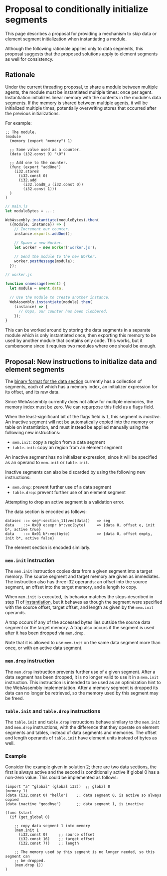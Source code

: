 # Proposal to conditionally initialize segments

This page describes a proposal for providing a mechanism to skip data or
element segment initialization when instantiating a module.

Although the following rationale applies only to data segments, this proposal
suggests that the proposed solutions apply to element segments as well for
consistency.

## Rationale

Under the current threading proposal, to share a module between multiple
agents, the module must be instantiated multiple times: once per agent.
Instantiation initializes linear memory with the contents in the module's data
segments. If the memory is shared between multiple agents, it will be
initialized multiple times, potentially overwriting stores that occurred after
the previous initializations.

For example:

```webassembly
;; The module.
(module
  (memory (export "memory") 1)

  ;; Some value used as a counter.
  (data (i32.const 0) "\0")

  ;; Add one to the counter.
  (func (export "addOne")
    (i32.store8
      (i32.const 0)
      (i32.add
        (i32.load8_u (i32.const 0))
        (i32.const 1)))
  )
)
```

```javascript
// main.js
let moduleBytes = ...;

WebAssembly.instantiate(moduleBytes).then(
  ({module, instance}) => {
    // Increment our counter.
    instance.exports.addOne();

    // Spawn a new Worker.
    let worker = new Worker('worker.js');

    // Send the module to the new Worker.
    worker.postMessage(module);
  });

// worker.js

function onmessage(event) {
  let module = event.data;

  // Use the module to create another instance.
  WebAssembly.instantiate(module).then(
    (instance) => {
      // Oops, our counter has been clobbered.
    });
}

```

This can be worked around by storing the data segments in a separate module
which is only instantiated once, then exporting this memory to be used by
another module that contains only code. This works, but it cumbersome since it
requires two modules where one should be enough.

## Proposal: New instructions to initialize data and element segments

The [binary format for the data section](https://webassembly.github.io/spec/binary/modules.html#data-section)
currently has a collection of segments, each of which has a memory index, an
initializer expression for its offset, and its raw data.

Since WebAssembly currently does not allow for multiple memories, the memory
index must be zero. We can repurpose this field as a flags field.

When the least-significant bit of the flags field is `1`, this segment is
_inactive_. An inactive segment will not be automatically copied into the
memory or table on instantiation, and must instead be applied manually using
the following new instructions:

* `mem.init`: copy a region from a data segment
* `table.init`: copy an region from an element segment

An inactive segment has no initializer expression, since it will be specified
as an operand to `mem.init` or `table.init`.

Inactive segments can also be discarded by using the following new instructions:

* `mem.drop`: prevent further use of a data segment
* `table.drop`: prevent further use of an element segment

Attempting to drop an active segment is a validation error.

The data section is encoded as follows:

```
datasec ::= seg*:section_11(vec(data))   => seg
data    ::= 0x00 e:expr b*:vec(byte)     => {data 0, offset e, init b*, active true}
data    ::= 0x01 b*:vec(byte)            => {data 0, offset empty, init b*, active false}
```

The element section is encoded similarly.

### `mem.init` instruction

The `mem.init` instruction copies data from a given segment into a target
memory. The source segment and target memory are given as immediates. The
instruction also has three i32 operands: an offset into the source segment, an
offset into the target memory, and a length to copy.

When `mem.init` is executed, its behavior matches the steps described in
step 11 of
[instantiation](https://webassembly.github.io/spec/exec/modules.html#instantiation),
but it behaves as though the segment were specified with the source offset,
target offset, and length as given by the `mem.init` operands.

A trap occurs if any of the accessed bytes lies outside the source data segment
or the target memory. A trap also occurs if the segment is used after it has
been dropped via `mem.drop`.

Note that it is allowed to use `mem.init` on the same data segment more than
once, or with an active data segment.

### `mem.drop` instruction

The `mem.drop` instruction prevents further use of a given segment. After a
data segment has been dropped, it is no longer valid to use it in a `mem.init`
instruction. This instruction is intended to be used as an optimization hint to
the WebAssembly implementation. After a memory segment is dropped its data can
no longer be retrieved, so the memory used by this segment may be freed.

### `table.init` and `table.drop` instructions

The `table.init` and `table.drop` instructions behave similary to the
`mem.init` and `mem.drop` instructions, with the difference that they operate
on element segments and tables, instead of data segments and memories. The
offset and length operands of `table.init` have element units instead of bytes
as well.

### Example

Consider the example given in solution 2; there are two data sections, the
first is always active and the second is conditionally active if global 0 has a
non-zero value. This could be implemented as follows:

```webassembly
(import "a" "global" (global i32))  ;; global 0
(memory 1)
(data (i32.const 0) "hello")    ;; data segment 0, is active so always copied
(data inactive "goodbye")       ;; data segment 1, is inactive

(func $start
  (if (get_global 0)

    ;; copy data segment 1 into memory
    (mem.init 1
      (i32.const 0)     ;; source offset
      (i32.const 16)    ;; target offset
      (i32.const 7))    ;; length

    ;; The memory used by this segment is no longer needed, so this segment can
    ;; be dropped.
    (mem.drop 1))
)
```
